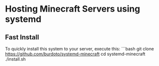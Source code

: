 # Hosting Minecraft Servers using systemd
## Fast Install
To quickly install this system to your server, execute this: ```bash
git clone https://github.com/burdoto/systemd-minecraft
cd systemd-minecraft
./install.sh
```
